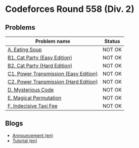 # Codeforces Round 558 (Div. 2)

## Problems

|Problem name|Status|
|------------|---------|
| [A. Eating Soup](problems/A._Eating_Soup.md)|NOT OK|
| [B1. Cat Party (Easy Edition)](problems/B1._Cat_Party_(Easy_Edition).md)|NOT OK|
| [B2. Cat Party (Hard Edition)](problems/B2._Cat_Party_(Hard_Edition).md)|NOT OK|
| [C1. Power Transmission (Easy Edition)](problems/C1._Power_Transmission_(Easy_Edition).md)|NOT OK|
| [C2. Power Transmission (Hard Edition)](problems/C2._Power_Transmission_(Hard_Edition).md)|NOT OK|
| [D. Mysterious Code](problems/D._Mysterious_Code.md)|NOT OK|
| [E. Magical Permutation](problems/E._Magical_Permutation.md)|NOT OK|
| [F. Indecisive Taxi Fee](problems/F._Indecisive_Taxi_Fee.md)|NOT OK|
## Blogs

- [Announcement (en)](blogs/Announcement_(en).md)
- [Tutorial (en)](blogs/Tutorial_(en).md)
